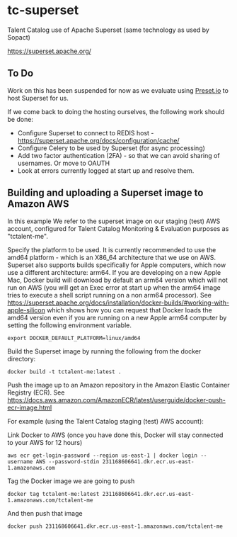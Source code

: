 # tc-superset
Talent Catalog use of Apache Superset (same technology as used by Sopact)

https://superset.apache.org/
                                            
## To Do

Work on this has been suspended for now as we evaluate using [Preset.io](https://preset.io/) to
host Superset for us.

If we come back to doing the hosting ourselves, the following work should be done:

* Configure Superset to connect to REDIS host - https://superset.apache.org/docs/configuration/cache/
* Configure Celery to be used by Superset (for async processing)
* Add two factor authentication (2FA) - so that we can avoid sharing of usernames. Or move to OAUTH
* Look at errors currently logged at start up and resolve them.


## Building and uploading a Superset image to Amazon AWS

In this example We refer to the superset image on our staging (test) AWS account, configured for Talent Catalog
Monitoring & Evaluation purposes as "tctalent-me".

Specify the platform to be used. It is currently recommended to use the amd64 platform - which is
an X86_64 architecture that we use on AWS. Superset also supports builds specifically for Apple 
computers, which now use a different architecture: arm64. 
If you are developing on a new Apple Mac, Docker build will download by default an arm64 version 
which will not run on AWS (you will get an Exec error at start up when the arm64 image tries to
execute a shell script running on a non arm64 processor).
See https://superset.apache.org/docs/installation/docker-builds/#working-with-apple-silicon 
which shows how you can request that Docker loads the amd64 version even if you are running on a 
new Apple arm64 computer by setting the following environment variable.

```
export DOCKER_DEFAULT_PLATFORM=linux/amd64  
```

Build the Superset image by running the following from the docker directory:
```
docker build -t tctalent-me:latest .
```

Push the image up to an Amazon repository in the Amazon Elastic Container Registry (ECR).
See https://docs.aws.amazon.com/AmazonECR/latest/userguide/docker-push-ecr-image.html

For example (using the Talent Catalog staging (test) AWS account):

Link Docker to AWS (once you have done this, Docker will stay connected to your AWS for 12 hours)
```
aws ecr get-login-password --region us-east-1 | docker login --username AWS --password-stdin 231168606641.dkr.ecr.us-east-1.amazonaws.com
```

Tag the Docker image we are going to push
```
docker tag tctalent-me:latest 231168606641.dkr.ecr.us-east-1.amazonaws.com/tctalent-me
```

And then push that image
```
docker push 231168606641.dkr.ecr.us-east-1.amazonaws.com/tctalent-me
```
